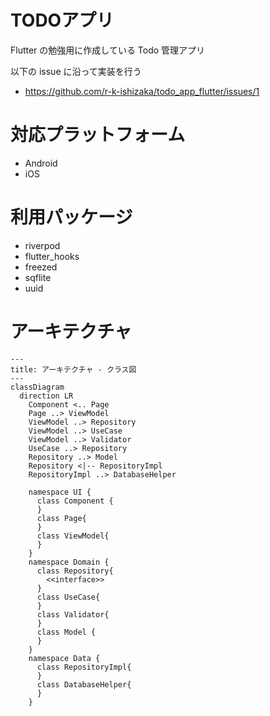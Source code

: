 # TODOアプリ

Flutter の勉強用に作成している Todo 管理アプリ

以下の issue に沿って実装を行う
- https://github.com/r-k-ishizaka/todo_app_flutter/issues/1

# 対応プラットフォーム

- Android
- iOS

# 利用パッケージ

- riverpod
- flutter_hooks
- freezed
- sqflite
- uuid

# アーキテクチャ

```mermaid
---
title: アーキテクチャ - クラス図
---
classDiagram
  direction LR
    Component <.. Page
    Page ..> ViewModel
    ViewModel ..> Repository
    ViewModel ..> UseCase
    ViewModel ..> Validator
    UseCase ..> Repository
    Repository ..> Model
    Repository <|-- RepositoryImpl
    RepositoryImpl ..> DatabaseHelper

    namespace UI {
      class Component {
      }
      class Page{
      }
      class ViewModel{
      }
    }
    namespace Domain {
      class Repository{
        <<interface>>
      }
      class UseCase{
      }
      class Validator{
      }
      class Model {
      }
    }
    namespace Data {
      class RepositoryImpl{
      }
      class DatabaseHelper{
      }
    }

```

